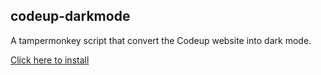 codeup-darkmode
----
A tampermonkey script that convert the Codeup website into dark mode.


[Click here to install](https://raw.githubusercontent.com/Deliay/codeup-darkmode/refs/heads/main/codeup-darkmode.js)
